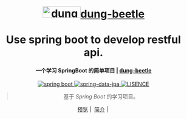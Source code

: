 <h1 align="center">
  <a href="https://github.com/xiaobitipao/dung-beetle">
    <img src="https://image.flaticon.com/icons/svg/874/874301.svg" alt="dung-beetle" height="30" width="100"/>dung-beetle
  </a>
  <br><br>
  Use spring boot to develop restful api.
</h1>

<h4 align="center">一个学习 SpringBoot 的简单项目 | <a href="https://github.com/xiaobitipao/dung-beetle" target="_blank">dung-beetle</a></h4>

<p align="center">
  <a href="https://spring.io/" rel="nofollow">
  <img src="https://img.shields.io/badge/spring%20boot-2.2.7.RELEASE-green" alt="spring boot" data-canonical-src="https://img.shields.io/badge/spring%20boot-2.2.7.RELEASE-green" style="max-width:100%;">
  </a>
  
  <a href="https://spring.io/projects/spring-data-jpa" rel="nofollow">
  <img src="https://img.shields.io/badge/spring--data--jpa-2.2.7.RELEASE-yellow" alt="spring-data-jpa" data-canonical-src="https://img.shields.io/badge/spring--data--jpa-2.2.7.RELEASE-yellow" style="max-width:100%;">
  </a>
  
  <a href="https://en.wikipedia.org/wiki/MIT_License" rel="nofollow">
  <img src="https://img.shields.io/badge/license-MIT-lightgrey.svg" alt="LISENCE" data-canonical-src="https://img.shields.io/badge/license-MIT-lightgrey.svg" style="max-width:100%;">
  </a>
</p>

<blockquote align="center">
  基于 <em>Spring Boot</em> 的学习项目。<br>
 
</blockquote>

<p align="center">
  <a href="##预览">预览</a>&nbsp;|&nbsp;
  <a href="##简介">简介</a>&nbsp;|&nbsp;
</p>

